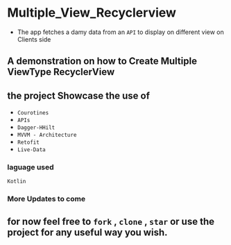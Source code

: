 # Multiple_View_Recyclerview
* The app fetches a damy data from an `API` to display on different view on Clients side

## A demonstration on how to Create Multiple ViewType RecyclerView
## the project Showcase the use of
* `Courotines`
* `APIs`
* `Dagger-HHilt`
* `MVVM - Architecture`
* `Retofit`
* `Live-Data`

### laguage used
 `Kotlin`
 ### More Updates to come
 
## for now feel free to `fork` , `clone` , `star` or use the project for any useful way you wish.
